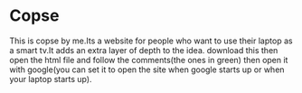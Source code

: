 # Copse
This is copse by me.Its a website  for people who want to use their laptop as a smart tv.It adds an extra layer of depth to the idea.
download this then open the html file and follow the comments(the ones in green) then open it with google(you can set it to open the site when google starts up or when your laptop starts up).

